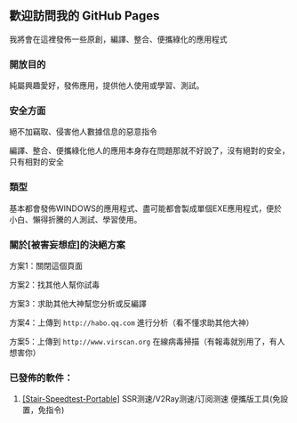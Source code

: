## 歡迎訪問我的 GitHub Pages
我將會在這裡發佈一些原創，編譯、整合、便攜綠化的應用程式

### 開放目的
純屬興趣愛好，發佈應用，提供他人使用或學習、測試。

### 安全方面
絕不加竊取、侵害他人數據信息的惡意指令

編譯、整合、便攜綠化他人的應用本身存在問題那就不好說了，沒有絕對的安全，只有相對的安全

### 類型
基本都會發佈WINDOWS的應用程式、盡可能都會製成單個EXE應用程式，便於小白、懶得折騰的人測試、學習使用。

### 關於[被害妄想症]的決絕方案
方案1：關閉這個頁面

方案2：找其他人幫你試毒

方案3：求助其他大神幫您分析或反編譯

方案4：上傳到 `http://habo.qq.com` 進行分析（看不懂求助其他大神）

方案5：上傳到 `http://www.virscan.org` 在線病毒掃描（有報毒就別用了，有人想害你）

### 已發佈的軟件：
1. [[Stair-Speedtest-Portable]](https://xun-x.github.io/Stair-Speedtest-Portable/ "[Stair-Speedtest-Portable]")  SSR测速/V2Ray测速/订阅测速 便攜版工具(免設置，免指令)

